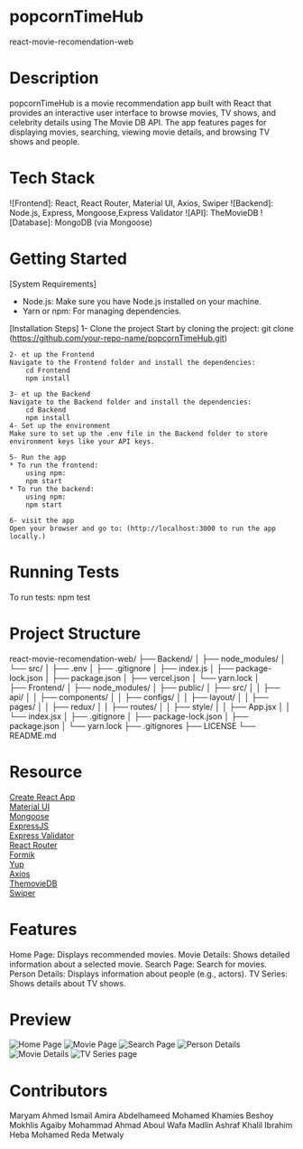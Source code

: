 # popcornTimeHub

react-movie-recomendation-web

# Description

popcornTimeHub is a movie recommendation app built with React that provides an interactive user interface to browse movies, TV shows, and celebrity details using The Movie DB API. The app features pages for displaying movies, searching, viewing movie details, and browsing TV shows and people.


# Tech Stack

![Frontend]: React, React Router, Material UI, Axios, Swiper
![Backend]: Node.js, Express, Mongoose,Express Validator
![API]: TheMovieDB
![Database]: MongoDB (via Mongoose)

# Getting Started

[System Requirements]
* Node.js: Make sure you have Node.js installed on your machine.
* Yarn or npm: For managing dependencies.

[Installation Steps]
    1- Clone the project
    Start by cloning the project: git clone (https://github.com/your-repo-name/popcornTimeHub.git)

    2- et up the Frontend
    Navigate to the Frontend folder and install the dependencies: 
        cd Frontend
        npm install

    3- et up the Backend
    Navigate to the Backend folder and install the dependencies:
        cd Backend
        npm install
    4- Set up the environment
    Make sure to set up the .env file in the Backend folder to store environment keys like your API keys.

    5- Run the app
    * To run the frontend:
        using npm:
        npm start
    * To run the backend:
        using npm:
        npm start

    6- visit the app
    Open your browser and go to: (http://localhost:3000 to run the app locally.)

# Running Tests
To run tests: npm test

# Project Structure
react-movie-recomendation-web/
├── Backend/
│   ├── node_modules/
│   └── src/
│        ├── .env
│        ├── .gitignore
│        ├── index.js
│        ├── package-lock.json
│        ├── package.json
│        ├── vercel.json
│        └── yarn.lock
│   
├── Frontend/
│   ├── node_modules/
│   ├── public/
│   ├── src/
│   │   ├── api/
│   │   ├── components/
│   │   ├── configs/
│   │   ├── layout/
│   │   ├── pages/
│   │   ├── redux/
│   │   ├── routes/
│   │   ├── style/
│   │   ├── App.jsx
│   │   └── index.jsx
│   ├── .gitignore
│   ├── package-lock.json
│   ├── package.json
│   └── yarn.lock
├── .gitignores
├── LICENSE
└──  README.md

# Resource

[Create React App](https://create-react-app.dev/)<br>
[Material UI](https://create-react-app.dev/)<br>
[Mongoose](https://mongoosejs.com/)<br>
[ExpressJS](https://expressjs.com/)<br>
[Express Validator](https://express-validator.github.io/docs/)<br>
[React Router](https://reactrouter.com/)<br>
[Formik](https://formik.org/)<br>
[Yup](https://github.com/jquense/yup/)<br>
[Axios](https://axios-http.com/)<br>
[ThemovieDB](https://www.themoviedb.org/)<br>
[Swiper](https://swiperjs.com/)<br>

# Features
Home Page: Displays recommended movies.
Movie Details: Shows detailed information about a selected movie.
Search Page: Search for movies.
Person Details: Displays information about people (e.g., actors).
TV Series: Shows details about TV shows.


# Preview
![Home Page](https://drive.google.com/file/d/1qCTvNS8LxtRUZIQBcsho4-rHzYASsx1F/view?usp=sharing)
![Movie Page](https://drive.google.com/file/d/1oI-qL8sJW900BkQuoqivwdmYiOfUEle5/view)
![Search Page](https://drive.google.com/file/d/1lUUMLbYNh78cZk66sj7mYCt6VvZJRJXL/view?usp=sharing)
![Person Details](https://drive.google.com/file/d/1oI-qL8sJW900BkQuoqivwdmYiOfUEle5/view?usp=sharing)
![Movie Details](https://drive.google.com/file/d/1gWy43me3nzpU_IlewBxdcWfSkjQgl1Sn/view?usp=sharing)
![TV Series page](https://drive.google.com/file/d/1Dg7pmDoYOs93HCQB7KtXYUST3qOBr5z_/view)


#  Contributors
Maryam Ahmed Ismail
Amira Abdelhameed Mohamed Khamies
Beshoy Mokhlis Agaiby
Mohammad Ahmad Aboul Wafa
Madlin Ashraf Khalil Ibrahim
Heba Mohamed Reda Metwaly